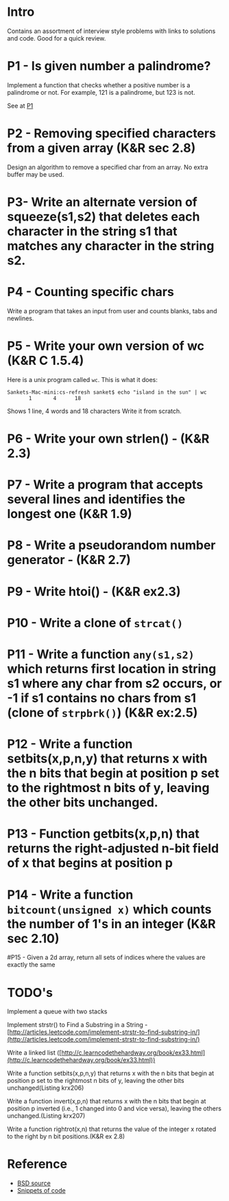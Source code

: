 # Intro
Contains an assortment of interview style problems with links to solutions and code. Good for a quick review.

# P1 - Is given number a palindrome?
Implement a function that checks whether a positive number is a palindrome or not. For example, 121 is a palindrome, but 123 is not.

See at [P1](P1)

# P2 - Removing specified characters from a given array (K&R sec 2.8)
Design an algorithm to remove a specified char from an array. No extra buffer may be used.

# P3- Write an alternate version of squeeze(s1,s2) that deletes each character in the string s1 that matches any character in the string s2.

# P4 - Counting specific chars
Write a program that takes an input from user and counts blanks, tabs and newlines.

# P5 - Write your own version of wc (K&R C 1.5.4)
Here is a unix program called `wc`. This is what it does:
```
Sankets-Mac-mini:cs-refresh sanket$ echo "island in the sun" | wc
       1       4      18
```
Shows 1 line, 4 words and 18 characters
Write it from scratch.

# P6 - Write your own strlen() - (K&R 2.3)

# P7 - Write a program that accepts several lines and identifies the longest one (K&R 1.9)

# P8 - Write a pseudorandom number generator - (K&R 2.7)

# P9 - Write htoi() - (K&R ex2.3)

# P10 - Write a clone of `strcat()`

# P11 - Write a function `any(s1,s2)` which returns first location in string s1 where any char from s2 occurs, or -1 if s1 contains no chars from s1 (clone of `strpbrk()`) (K&R ex:2.5)

# P12 - Write a function setbits(x,p,n,y) that returns x with the n bits that begin at position p set to the rightmost n bits of y, leaving the other bits unchanged.

# P13 - Function getbits(x,p,n) that returns the right-adjusted n-bit field of x that begins at position p

# P14 - Write a function `bitcount(unsigned x)` which counts the number of 1's in an integer (K&R sec 2.10)

#P15 - Given a 2d array, return all sets of indices where the values are exactly the same

# TODO's

Implement a queue with two stacks

Implement strstr() to Find a Substring in a String - [http://articles.leetcode.com/implement-strstr-to-find-substring-in/](http://articles.leetcode.com/implement-strstr-to-find-substring-in/)

Write a linked list ([http://c.learncodethehardway.org/book/ex33.html](http://c.learncodethehardway.org/book/ex33.html))

Write a function setbits(x,p,n,y) that returns x with the n bits that begin at position p set to the rightmost n bits of y, leaving the other bits unchanged(Listing krx206)

Write a function invert(x,p,n) that returns x with the n bits that begin at position p inverted (i.e., 1 changed into 0 and vice versa), leaving the others unchanged.(Listing krx207)

Write a function rightrot(x,n) that returns the value of the integer x rotated to the right by n bit positions.(K&R ex 2.8)

# Reference
* [BSD source](http://cvsweb.openbsd.org/cgi-bin/cvsweb/src/#dirlist)
* [Snippets of code](http://stjarnhimlen.se/snippets/index.html)